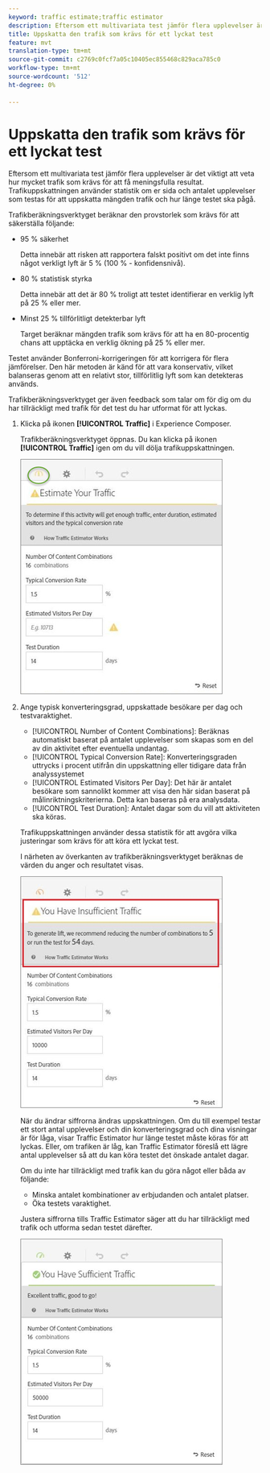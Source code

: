```yaml
---
keyword: traffic estimate;traffic estimator
description: Eftersom ett multivariata test jämför flera upplevelser är det viktigt att veta hur mycket trafik som krävs för att få meningsfulla resultat. Adobe Target Traffic Estimator använder statistik om er sida och antalet upplevelser som testas för att uppskatta mängden trafik och hur lång tid testet tar.
title: Uppskatta den trafik som krävs för ett lyckat test
feature: mvt
translation-type: tm+mt
source-git-commit: c2769c0fcf7a05c10405ec855468c829aca785c0
workflow-type: tm+mt
source-wordcount: '512'
ht-degree: 0%

---
```



# Uppskatta den trafik som krävs för ett lyckat test

Eftersom ett multivariata test jämför flera upplevelser är det viktigt att veta hur mycket trafik som krävs för att få meningsfulla resultat. Trafikuppskattningen använder statistik om er sida och antalet upplevelser som testas för att uppskatta mängden trafik och hur länge testet ska pågå.

Trafikberäkningsverktyget beräknar den provstorlek som krävs för att säkerställa följande:

* 95 % säkerhet

   Detta innebär att risken att rapportera falskt positivt om det inte finns något verkligt lyft är 5 % (100 % - konfidensnivå).
* 80 % statistisk styrka

   Detta innebär att det är 80 % troligt att testet identifierar en verklig lyft på 25 % eller mer.
* Minst 25 % tillförlitligt detekterbar lyft

   Target beräknar mängden trafik som krävs för att ha en 80-procentig chans att upptäcka en verklig ökning på 25 % eller mer.

Testet använder Bonferroni-korrigeringen för att korrigera för flera jämförelser. Den här metoden är känd för att vara konservativ, vilket balanseras genom att en relativt stor, tillförlitlig lyft som kan detekteras används.

Trafikberäkningsverktyget ger även feedback som talar om för dig om du har tillräckligt med trafik för det test du har utformat för att lyckas.

1. Klicka på ikonen **[!UICONTROL Traffic]** i Experience Composer.

   Trafikberäkningsverktyget öppnas. Du kan klicka på ikonen **[!UICONTROL Traffic]** igen om du vill dölja trafikuppskattningen.

   ![](assets/estimatorempty.png)

1. Ange typisk konverteringsgrad, uppskattade besökare per dag och testvaraktighet.

   * [!UICONTROL Number of Content Combinations]: Beräknas automatiskt baserat på antalet upplevelser som skapas som en del av din aktivitet efter eventuella undantag.
   * [!UICONTROL Typical Conversion Rate]: Konverteringsgraden uttrycks i procent utifrån din uppskattning eller tidigare data från analyssystemet
   * [!UICONTROL Estimated Visitors Per Day]: Det här är antalet besökare som sannolikt kommer att visa den här sidan baserat på målinriktningskriterierna. Detta kan baseras på era analysdata.
   * [!UICONTROL Test Duration]: Antalet dagar som du vill att aktiviteten ska köras.

   Trafikuppskattningen använder dessa statistik för att avgöra vilka justeringar som krävs för att köra ett lyckat test.

   I närheten av överkanten av trafikberäkningsverktyget beräknas de värden du anger och resultatet visas.

   ![](assets/estimatorinsufficient.png)

   När du ändrar siffrorna ändras uppskattningen. Om du till exempel testar ett stort antal upplevelser och din konverteringsgrad och dina visningar är för låga, visar Traffic Estimator hur länge testet måste köras för att lyckas. Eller, om trafiken är låg, kan Traffic Estimator föreslå ett lägre antal upplevelser så att du kan köra testet det önskade antalet dagar.

   Om du inte har tillräckligt med trafik kan du göra något eller båda av följande:

   * Minska antalet kombinationer av erbjudanden och antalet platser.
   * Öka testets varaktighet.

   Justera siffrorna tills Traffic Estimator säger att du har tillräckligt med trafik och utforma sedan testet därefter.

   ![](assets/estimatorok.png)

